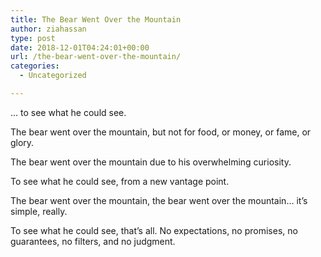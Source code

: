 ```yaml
---
title: The Bear Went Over the Mountain
author: ziahassan
type: post
date: 2018-12-01T04:24:01+00:00
url: /the-bear-went-over-the-mountain/
categories:
  - Uncategorized

---
```

&#8230; to see what he could see. 

The bear went over the mountain, but not for food, or money, or fame, or glory. 

The bear went over the mountain due to his overwhelming curiosity. 

To see what he could see, from a new vantage point. 

The bear went over the mountain, the bear went over the mountain&#8230; it’s simple, really. 

To see what he could see, that&#8217;s all. No expectations, no promises, no guarantees, no filters, and no judgment.